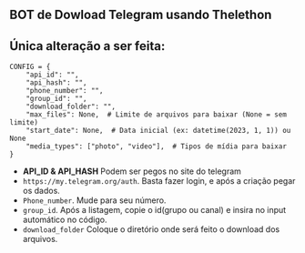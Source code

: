 ## BOT de Dowload Telegram usando Thelethon
## Única alteração a ser feita:

```
CONFIG = {
    "api_id": "",
    "api_hash": "",
    "phone_number": "",
    "group_id": "",
    "download_folder": "",
    "max_files": None,  # Limite de arquivos para baixar (None = sem limite)
    "start_date": None,  # Data inicial (ex: datetime(2023, 1, 1)) ou None
    "media_types": ["photo", "video"],  # Tipos de mídia para baixar
}
```
- **API_ID & API_HASH** Podem ser pegos no site do telegram
- `https://my.telegram.org/auth`. Basta fazer login, e após a criação pegar os dados.
- `Phone_number`. Mude para seu número.
- `group_id`. Após a listagem, copie o id(grupo ou canal) e insira no input automático no código.
- `download_folder` Coloque o diretório onde será feito o download dos arquivos.
